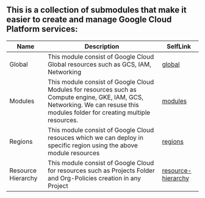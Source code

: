 ## This is a collection of submodules that make it easier to create and manage Google Cloud Platform services:

| Name | Description | SelfLink
|------|-------------|------|
| Global | This module consist of Google Cloud Global resources such as GCS, IAM, Networking| [global](./global) |
| Modules | This module consist of Google Cloud Modules for resources such as Compute engine, GKE, IAM, GCS, Networking. We can resuse this modules folder for creating multiple resources. | [modules](./modules) |
| Regions | This module consist of Google Cloud resouces which we can deploy in specific region using the above module resources | [regions](./regions) |
| Resource Hierarchy | This module consist of Google Cloud for resources such as Projects Folder and Org-Policies creation in any Project | [resource-hierarchy](./resource-hierarchy) |
